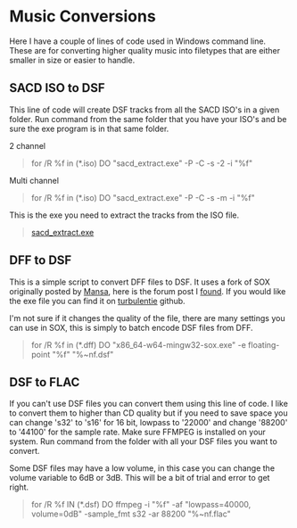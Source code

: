 # Music Conversions
Here I have a couple of lines of code used in Windows command line. These are for converting higher quality music into filetypes that are either smaller in size or easier to handle.

## SACD ISO to DSF
This line of code will create DSF tracks from all the SACD ISO's in a given folder. Run command from the same folder that you have your ISO's and be sure the exe program is in that same folder.

2 channel
> for /R %f in (*.iso) DO "sacd_extract.exe" -P -C -s -2 -i "%f"

Multi channel
> for /R %f in (*.iso) DO "sacd_extract.exe" -P -C -s -m -i "%f"

This is the exe you need to extract the tracks from the ISO file.

> [sacd_extract.exe](http://sacd-ripper.github.io/)

## DFF to DSF
This is a simple script to convert DFF files to DSF. It uses a fork of SOX originally posted by [Mansa](https://github.com/mansr/sox), here is the forum post I [found](https://audiophilestyle.com/forums/topic/24911-dsd-encoding-with-sox/). If you would like the exe file you can find it on [turbulentie](https://github.com/turbulentie/sox-dsd-win/blob/main/README.md) github.

I'm not sure if it changes the quality of the file, there are many settings you can use in SOX, this is simply to batch encode DSF files from DFF.
> for /R %f in (*.dff) DO "x86_64-w64-mingw32-sox.exe" -e floating-point "%f" "%~nf.dsf"

## DSF to FLAC

If you can't use DSF files you can convert them using this line of code. I like to convert them to higher than CD quality but if you need to save space you can change 's32' to 's16' for 16 bit, lowpass to '22000' and change '88200' to '44100' for the sample rate. Make sure FFMPEG is installed on your system. Run command from the folder with all your DSF files you want to convert.

Some DSF files may have a low volume, in this case you can change the volume variable to 6dB or 3dB. This will be a bit of trial and error to get right.

> for /R %f IN (*.dsf) DO ffmpeg -i "%f" -af "lowpass=40000, volume=0dB" -sample_fmt s32 -ar 88200 "%~nf.flac"
